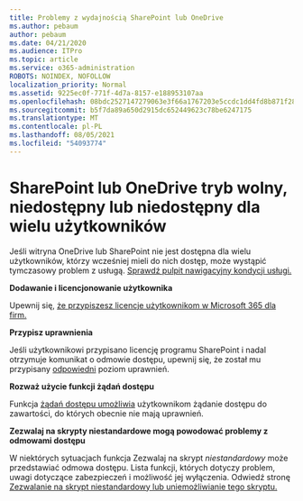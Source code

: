 ```yaml
---
title: Problemy z wydajnością SharePoint lub OneDrive
ms.author: pebaum
author: pebaum
ms.date: 04/21/2020
ms.audience: ITPro
ms.topic: article
ms.service: o365-administration
ROBOTS: NOINDEX, NOFOLLOW
localization_priority: Normal
ms.assetid: 9225ec0f-771f-4d7a-8157-e188953107aa
ms.openlocfilehash: 08bdc2527147279063e3f66a1767203e5ccdc1dd4fd8b871f2800d3f71b9a233
ms.sourcegitcommit: b5f7da89a650d2915dc652449623c78be6247175
ms.translationtype: MT
ms.contentlocale: pl-PL
ms.lasthandoff: 08/05/2021
ms.locfileid: "54093774"
---
```

# <a name="sharepoint-or-onedrive-slow-inaccessible-or-unavailable-for-multiple-users"></a>SharePoint lub OneDrive tryb wolny, niedostępny lub niedostępny dla wielu użytkowników

Jeśli witryna OneDrive lub SharePoint nie jest dostępna dla wielu użytkowników, którzy wcześniej mieli do nich dostęp, może wystąpić tymczasowy problem z usługą. [Sprawdź pulpit nawigacyjny kondycji usługi.](https://portal.office.com/adminportal/home#/servicehealth)

**Dodawanie i licencjonowanie użytkownika**

Upewnij się, [że przypiszesz licencje użytkownikom w Microsoft 365 dla firm.](https://docs.microsoft.com/microsoft-365/admin/add-users/add-users)


**Przypisz uprawnienia**

Jeśli użytkownikowi przypisano licencję programu SharePoint i nadal otrzymuje komunikat o odmowie dostępu, upewnij się, że został mu przypisany [odpowiedni](https://docs.microsoft.com/sharepoint/understanding-permission-levels) poziom uprawnień.

**Rozważ użycie funkcji żądań dostępu**

Funkcja [żądań dostępu umożliwia](https://support.office.com/article/Set-up-and-manage-access-requests-94B26E0B-2822-49D4-929A-8455698654B3) użytkownikom żądanie dostępu do zawartości, do których obecnie nie mają uprawnień.

**Zezwalaj na skrypty niestandardowe mogą powodować problemy z odmowami dostępu**

W niektórych sytuacjach funkcja Zezwalaj na skrypt *niestandardowy* może przedstawiać odmowa dostępu. Lista funkcji, których dotyczy problem, uwagi dotyczące zabezpieczeń i możliwość jej wyłączenia. Odwiedź stronę [Zezwalanie na skrypt niestandardowy lub uniemożliwianie tego skryptu.](https://docs.microsoft.com/sharepoint/allow-or-prevent-custom-script)

